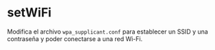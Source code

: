 # setWiFi

Modifica el archivo `wpa_supplicant.conf` para establecer un SSID y una contraseña y poder conectarse a una red Wi-Fi.
